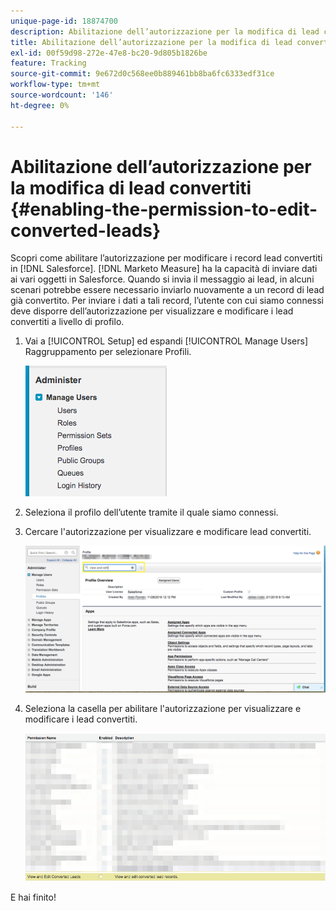 ```yaml
---
unique-page-id: 18874700
description: Abilitazione dell’autorizzazione per la modifica di lead convertiti - [!DNL Marketo Measure]
title: Abilitazione dell’autorizzazione per la modifica di lead convertiti
exl-id: 00f59d98-272e-47e8-bc20-9d805b1826be
feature: Tracking
source-git-commit: 9e672d0c568ee0b889461bb8ba6fc6333edf31ce
workflow-type: tm+mt
source-wordcount: '146'
ht-degree: 0%

---
```


# Abilitazione dell’autorizzazione per la modifica di lead convertiti {#enabling-the-permission-to-edit-converted-leads}

Scopri come abilitare l’autorizzazione per modificare i record lead convertiti in [!DNL Salesforce]. [!DNL Marketo Measure] ha la capacità di inviare dati ai vari oggetti in Salesforce. Quando si invia il messaggio ai lead, in alcuni scenari potrebbe essere necessario inviarlo nuovamente a un record di lead già convertito. Per inviare i dati a tali record, l’utente con cui siamo connessi deve disporre dell’autorizzazione per visualizzare e modificare i lead convertiti a livello di profilo.

1. Vai a [!UICONTROL Setup] ed espandi [!UICONTROL Manage Users] Raggruppamento per selezionare Profili.

   ![](assets/1-2.png)

1. Seleziona il profilo dell’utente tramite il quale siamo connessi.

1. Cercare l&#39;autorizzazione per visualizzare e modificare lead convertiti.

   ![](assets/2-1.png)

1. Seleziona la casella per abilitare l&#39;autorizzazione per visualizzare e modificare i lead convertiti.

   ![](assets/3-1.png)

E hai finito!

